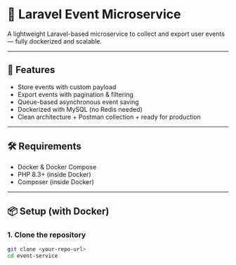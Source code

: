 # 🎯 Laravel Event Microservice

A lightweight Laravel-based microservice to collect and export user events — fully dockerized and scalable.

---

## 🚀 Features

- Store events with custom payload
- Export events with pagination & filtering
- Queue-based asynchronous event saving
- Dockerized with MySQL (no Redis needed)
- Clean architecture + Postman collection + ready for production

---

## 🛠 Requirements

- Docker & Docker Compose
- PHP 8.3+ (inside Docker)
- Composer (inside Docker)

---

## 📦 Setup (with Docker)

### 1. Clone the repository

```bash
git clone <your-repo-url>
cd event-service
